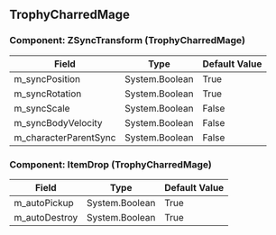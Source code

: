 ## TrophyCharredMage

### Component: ZSyncTransform (TrophyCharredMage)

|Field|Type|Default Value|
|---|---|---|
|m_syncPosition|System.Boolean|True|
|m_syncRotation|System.Boolean|True|
|m_syncScale|System.Boolean|False|
|m_syncBodyVelocity|System.Boolean|False|
|m_characterParentSync|System.Boolean|False|

### Component: ItemDrop (TrophyCharredMage)

|Field|Type|Default Value|
|---|---|---|
|m_autoPickup|System.Boolean|True|
|m_autoDestroy|System.Boolean|True|

